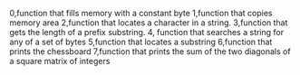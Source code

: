 0,function that fills memory with a constant byte
1,function that copies memory area
2,function that locates a character in a string.
3,function that gets the length of a prefix substring.
4, function that searches a string for any of a set of bytes
5,function that locates a substring
6,function that prints the chessboard
7,function that prints the sum of the two diagonals of a square matrix of integers
